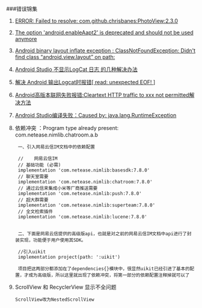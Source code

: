 ###错误锦集
1. [ERROR: Failed to resolve: com.github.chrisbanes:PhotoView:2.3.0 ](https://github.com/Lichenwei-Dev/ImagePicker/issues/1)
2. [The option 'android.enableAapt2' is deprecated and should not be used anymore](https://blog.csdn.net/L_201607/article/details/80679814)
3. [Android binary layout inflate exception : ClassNotFoundException: Didn't find class “android.view.layout” on path:](https://stackoverflow.com/questions/41485577/android-binary-layout-inflate-exception-classnotfoundexception-didnt-find-cl)
4. [Android Studio 不显示LogCat 日志 的几种解决办法](https://blog.csdn.net/z1web/article/details/84726720)
5. [解决 Android 输出Logcat时报错[ read: unexpected EOF! ]](https://www.jianshu.com/p/4679f7bfac3a)
6. [Android高版本联网失败报错:Cleartext HTTP traffic to xxx not permitted解决方法](https://blog.csdn.net/gengkui9897/article/details/82863966)
7. [Android Studio编译失败：Caused by: java.lang.RuntimeException](https://blog.csdn.net/yinxing2008/article/details/82865568) 
3. 依赖冲突 ：Program type already present: com.netease.nimlib.chatroom.a.b
    
		一、引入网易云信IM文档中的依赖配置

		//    网易云信IM
    	// 基础功能 (必需)
		implementation 'com.netease.nimlib:basesdk:7.8.0'
    	// 聊天室需要
		implementation 'com.netease.nimlib:chatroom:7.8.0'
    	// 通过云信来集成小米等厂商推送需要
		implementation 'com.netease.nimlib:push:7.8.0'
    	// 超大群需要
		implementation 'com.netease.nimlib:superteam:7.8.0'
    	// 全文检索插件
		implementation 'com.netease.nimlib:lucene:7.8.0'
		
	
		二、下面是网易云信提供的高级版api，也就是对之前的网易云信IM文档中api进行了封装实现，功能便于用户使用其SDK。
		
		//引入uikit
    	implementation project(path: ':uikit')
    	
		项目把这两部分都添加在了dependencies{}模块中，很显然uikit已经引进了基本的配置，才成为高级版，所以这里就出现了依赖冲突，将第一部分的依赖配置注释掉就可以了
 
 7. ScrollView 和 RecyclerView 显示不全问题

		ScrollView改为NestedScrollView
 
 